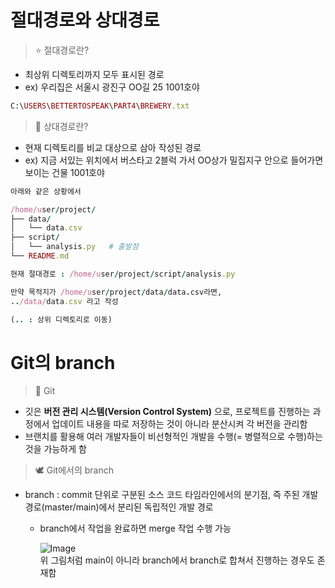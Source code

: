 # 절대경로와 상대경로
> ⭐️ 절대경로란?
* 최상위 디렉토리까지 모두 표시된 경로
* ex) 우리집은 서울시 광진구 OO길 25 1001호야
``` ruby
C:\USERS\BETTERTOSPEAK\PART4\BREWERY.txt
```
> 💫 상대경로란?
* 현재 디렉토리를 비교 대상으로 삼아 작성된 경로
* ex) 지금 서있는 위치에서 버스타고 2블럭 가서 OO상가 밀집지구 안으로 들어가면 보이는 건물 1001호야
``` ruby
아래와 같은 상황에서

/home/user/project/
├── data/
│   └── data.csv
├── script/
│   └── analysis.py   # 출발점
└── README.md

현재 절대경로 : /home/user/project/script/analysis.py

만약 목적지가 /home/user/project/data/data.csv라면,
../data/data.csv 라고 작성

(.. : 상위 디렉토리로 이동)
```

# Git의 branch
> 📌 Git
* 깃은 **버전 관리 시스템(Version Control System)** 으로, 프로젝트를 진행하는 과정에서 업데이트 내용을 따로 저장하는 것이 아니라 분산시켜 각 버전을 관리함
* 브랜치를 활용해 여러 개발자들이 비선형적인 개발을 수행(= 병렬적으로 수행)하는 것을 가능하게 함
> 🕊️ Git에서의 branch
* branch : commit 단위로 구분된 소스 코드 타임라인에서의 분기점, 즉 주된 개발 경로(master/main)에서 분리된 독립적인 개발 경로
  * branch에서 작업을 완료하면 merge 작업 수행 가능
    
    ![Image](https://github.com/user-attachments/assets/4942dbc4-e857-4054-908d-f16f39469341)  </br> 
    위 그림처럼 main이 아니라 branch에서 branch로 합쳐서 진행하는 경우도 존재함
